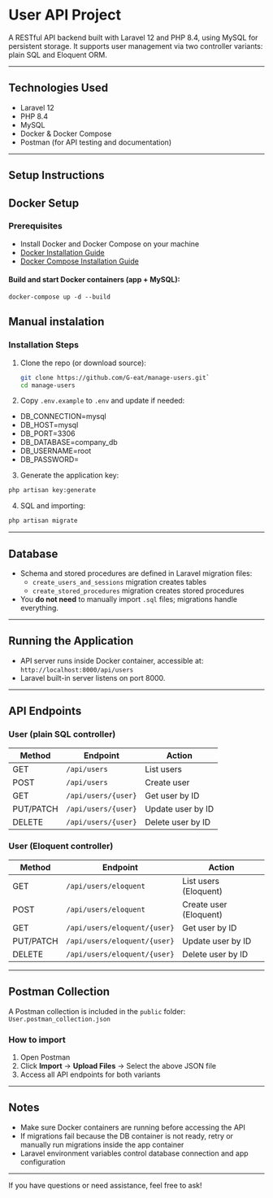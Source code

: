 # User API Project

A RESTful API backend built with Laravel 12 and PHP 8.4, using MySQL for persistent storage. It supports user management via two controller variants: plain SQL and Eloquent ORM.

---

## Technologies Used

- Laravel 12  
- PHP 8.4  
- MySQL  
- Docker & Docker Compose  
- Postman (for API testing and documentation)

---

## Setup Instructions

## Docker Setup

### Prerequisites

- Install Docker and Docker Compose on your machine  
- [Docker Installation Guide](https://docs.docker.com/get-docker/)  
- [Docker Compose Installation Guide](https://docs.docker.com/compose/install/)

#### Build and start Docker containers (app + MySQL):

`docker-compose up -d --build`

## Manual instalation

### Installation Steps

1. Clone the repo (or download source):  
   ```bash
   git clone https://github.com/G-eat/manage-users.git` 
   cd manage-users
   ```

2. Copy `.env.example` to `.env` and update if needed:

- DB_CONNECTION=mysql
- DB_HOST=mysql
- DB_PORT=3306
- DB_DATABASE=company_db
- DB_USERNAME=root
- DB_PASSWORD=

3. Generate the application key:
```bash
php artisan key:generate
```

4. SQL and importing:

```bash
php artisan migrate
```

---

## Database

- Schema and stored procedures are defined in Laravel migration files:  
  - `create_users_and_sessions` migration creates tables  
  - `create_stored_procedures` migration creates stored procedures  
- You **do not need** to manually import `.sql` files; migrations handle everything.

---

## Running the Application

- API server runs inside Docker container, accessible at:  
  `http://localhost:8000/api/users`  
- Laravel built-in server listens on port 8000.

---

## API Endpoints

### User (plain SQL controller)

| Method   | Endpoint            | Action            |  
|----------|---------------------|-------------------|  
| GET      | `/api/users`        | List users        |  
| POST     | `/api/users`        | Create user       |  
| GET      | `/api/users/{user}` | Get user by ID    |  
| PUT/PATCH| `/api/users/{user}` | Update user by ID |  
| DELETE   | `/api/users/{user}` | Delete user by ID |

### User (Eloquent controller)

| Method   | Endpoint                    | Action            |  
|----------|-----------------------------|-------------------|  
| GET      | `/api/users/eloquent`       | List users (Eloquent) |  
| POST     | `/api/users/eloquent`       | Create user (Eloquent) |  
| GET      | `/api/users/eloquent/{user}`| Get user by ID    |  
| PUT/PATCH| `/api/users/eloquent/{user}`| Update user by ID |  
| DELETE   | `/api/users/eloquent/{user}`| Delete user by ID |

---

## Postman Collection

A Postman collection is included in the `public` folder:  
`User.postman_collection.json`

### How to import

1. Open Postman  
2. Click **Import** → **Upload Files** → Select the above JSON file  
3. Access all API endpoints for both variants

---

## Notes

- Make sure Docker containers are running before accessing the API  
- If migrations fail because the DB container is not ready, retry or manually run migrations inside the app container  
- Laravel environment variables control database connection and app configuration

---

If you have questions or need assistance, feel free to ask!